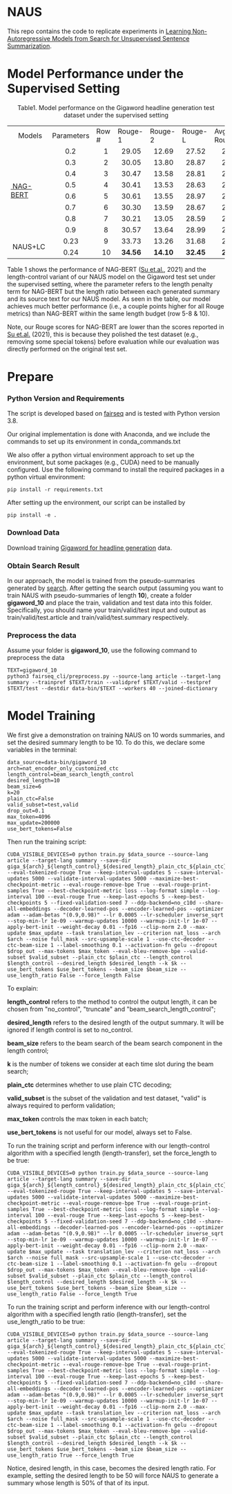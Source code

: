 # NAUS
This repo contains the code to replicate experiments in [Learning Non-Autoregressive Models from Search for Unsupervised Sentence Summarization](https://openreview.net/forum?id=UNzc8gReN7m).

Model Performance under the Supervised Setting
=======


<div align="center">
	Table1. Model performance on the Gigaword headline generation test dataset under the supervised setting
	
<table>
	<tr>
		<td>&nbsp;&nbsp;&nbsp;&nbsp;Models</td>
		<td>Parameters</td>
		<td>Row #</td>
		<td>Rouge-1</td>
		<td>Rouge-2</td>
		<td>Rouge-L</td>
		<td>Avg Rouge</td>
		<td>Len</td>
	</tr>
	<tr>
		<td rowspan="8"><a href=https://github.com/yxuansu/NAG-BERT>&nbsp;NAG-BERT</a></td>
		<td>&nbsp;&nbsp;&nbsp;&nbsp;&nbsp;&nbsp;&nbsp;0.2</td>
		<td>&nbsp;&nbsp;&nbsp;&nbsp;1</td>
		<td>&nbsp;&nbsp;29.05</td>
		<td>&nbsp;&nbsp;12.69</td>
		<td>&nbsp;&nbsp;27.52</td>
		<td>&nbsp;&nbsp;&nbsp;&nbsp;23.09</td>
		<td>6.2</td>
	</tr>
	<tr>
		<td>&nbsp;&nbsp;&nbsp;&nbsp;&nbsp;&nbsp;&nbsp;0.3</td>
		<td>&nbsp;&nbsp;&nbsp;&nbsp;2</td>
		<td>&nbsp;&nbsp;30.05</td>
		<td>&nbsp;&nbsp;13.80</td>
		<td>&nbsp;&nbsp;28.87</td>
		<td>&nbsp;&nbsp;&nbsp;&nbsp;24.24</td>
		<td>6.6</td>
	</tr>
	<tr>
		<td>&nbsp;&nbsp;&nbsp;&nbsp;&nbsp;&nbsp;&nbsp;0.4</td>
		<td>&nbsp;&nbsp;&nbsp;&nbsp;3</td>
		<td>&nbsp;&nbsp;30.47</td>
		<td>&nbsp;&nbsp;13.58</td>
		<td>&nbsp;&nbsp;28.81</td>
		<td>&nbsp;&nbsp;&nbsp;&nbsp;24.29</td>
		<td>6.7</td>
	</tr>
	<tr>
		<td>&nbsp;&nbsp;&nbsp;&nbsp;&nbsp;&nbsp;&nbsp;0.5</td>
		<td>&nbsp;&nbsp;&nbsp;&nbsp;4</td>
		<td>&nbsp;&nbsp;30.41</td>
		<td>&nbsp;&nbsp;13.53</td>
		<td>&nbsp;&nbsp;28.63</td>
		<td>&nbsp;&nbsp;&nbsp;&nbsp;24.19</td>
		<td>6.7</td>
	</tr>
	<tr>
		<td>&nbsp;&nbsp;&nbsp;&nbsp;&nbsp;&nbsp;&nbsp;0.6</td>
		<td>&nbsp;&nbsp;&nbsp;&nbsp;5</td>
		<td>&nbsp;&nbsp;30.61</td>
		<td>&nbsp;&nbsp;13.55</td>
		<td>&nbsp;&nbsp;28.97</td>
		<td>&nbsp;&nbsp;&nbsp;&nbsp;24.38</td>
		<td>6.8</td>
	</tr>
	<tr>
		<td>&nbsp;&nbsp;&nbsp;&nbsp;&nbsp;&nbsp;&nbsp;0.7</td>
		<td>&nbsp;&nbsp;&nbsp;&nbsp;6</td>
		<td>&nbsp;&nbsp;30.30</td>
		<td>&nbsp;&nbsp;13.59</td>
		<td>&nbsp;&nbsp;28.67</td>
		<td>&nbsp;&nbsp;&nbsp;&nbsp;24.19</td>
		<td>6.8</td>
	</tr>
	<tr>
		<td>&nbsp;&nbsp;&nbsp;&nbsp;&nbsp;&nbsp;&nbsp;0.8</td>
		<td>&nbsp;&nbsp;&nbsp;&nbsp;7</td>
		<td>&nbsp;&nbsp;30.21</td>
		<td>&nbsp;&nbsp;13.05</td>
		<td>&nbsp;&nbsp;28.59</td>
		<td>&nbsp;&nbsp;&nbsp;&nbsp;23.95</td>
		<td>6.8</td>
	</tr>
	<tr>
		<td>&nbsp;&nbsp;&nbsp;&nbsp;&nbsp;&nbsp;&nbsp;0.9</td>
		<td>&nbsp;&nbsp;&nbsp;&nbsp;8</td>
		<td>&nbsp;&nbsp;30.57</td>
		<td>&nbsp;&nbsp;13.64</td>
		<td>&nbsp;&nbsp;28.99</td>
		<td>&nbsp;&nbsp;&nbsp;&nbsp;24.40</td>
		<td>6.8</td>
	</tr>
	<tr>
		<td rowspan="2">&nbsp;NAUS+LC</td>
		<td>&nbsp;&nbsp;&nbsp;&nbsp;&nbsp;&nbsp;0.23</td>
		<td>&nbsp;&nbsp;&nbsp;&nbsp;9</td>
		<td>&nbsp;&nbsp;33.73</td>
		<td>&nbsp;&nbsp;13.26</td>
		<td>&nbsp;&nbsp;31.68</td>
		<td>&nbsp;&nbsp;&nbsp;&nbsp;26.22</td>
		<td>6.4</td>
	</tr>
	<tr>
		<td>&nbsp;&nbsp;&nbsp;&nbsp;&nbsp;&nbsp;0.24</td>
		<td>&nbsp;&nbsp;&nbsp;10</td>
		<td>&nbsp;&nbsp;<b>34.56</b></td>
		<td>&nbsp;&nbsp;<b>14.10</b></td>
		<td>&nbsp;&nbsp;<b>32.45</b></td>
		<td>&nbsp;&nbsp;&nbsp;&nbsp;<b>27.04</b></td>
		<td>6.8</td>
	</tr>

</table>

</div>

Table 1 shows the performance of NAG-BERT (<a href=https://aclanthology.org/2021.eacl-main.18.pdf>Su et.al.</a>, 2021) and the length-control variant of our NAUS model on the Gigaword test set under the supervised setting, where the parameter refers to the length penalty term for NAG-BERT but the length ratio between each generated summary and its source text for our NAUS model. 
As seen in the table, our model achieves much better performance (i.e., a couple points higher for all Rouge metrics) than NAG-BERT within the same length budget (row 5-8 & 10). 

Note, our Rouge scores for NAG-BERT are lower than the scores reported in <a href=https://aclanthology.org/2021.eacl-main.18.pdf>Su et.al.</a> (2021), this is because they polished the test dataset (e.g., removing some special tokens) before evaluation while our evaluation was directly performed on the original test set. 


Prepare
=======

### Python Version and Requirements
The script is developed based on [fairseq](https://github.com/pytorch/fairseq) and is tested with Python version 3.8.

Our original implementation is done with Anaconda, and we include the commands to set up its environment in conda_commands.txt

We also offer a python virtual environment approach to set up the environment, but some packages (e.g., CUDA) need to be manually configured. 
Use the following command to install the required packages in a python virtual environment: 

```
pip install -r requirements.txt
```

After setting up the environment, our script can be installed by 

```
pip install -e .
```

### Download Data
Download training [Gigaword for headline generation](https://github.com/harvardnlp/sent-summary) data.

### Obtain Search Result
In our approach, the model is trained from the pseudo-summaries generated by [search](https://github.com/raphael-sch/HC_Sentence_Summarization).
After getting the search output (assuming you want to train NAUS with pseudo-summaries of length **10**), create a folder **gigaword_10** and place the train, validation and test data into this folder. 
Specifically, you should name your train/valid/test input and output as train/valid/test.article and train/valid/test.summary respectively. 


### Preprocess the data

Assume your folder is **gigaword_10**, use the following command to preprocess the data
```
TEXT=gigaword_10
python3 fairseq_cli/preprocess.py --source-lang article --target-lang summary --trainpref $TEXT/train --validpref $TEXT/valid --testpref $TEXT/test --destdir data-bin/$TEXT --workers 40 --joined-dictionary
```


Model Training
=============
We first give a demonstration on training NAUS on 10 words summaries, and set the desired summary length to be 10.
To do this, we declare some variables in the terminal:

```
data_source=data-bin/gigaword_10
arch=nat_encoder_only_customized_ctc
length_control=beam_search_length_control
desired_length=10
beam_size=6
k=20
plain_ctc=False
valid_subset=test,valid
drop_out=0.1
max_token=4096
max_update=200000
use_bert_tokens=False
```

Then run the training script:

	CUDA_VISIBLE_DEVICES=0 python train.py $data_source --source-lang article --target-lang summary --save-dir giga_${arch}_${length_control}_${desired_length}_plain_ctc_${plain_ctc}_use_bert_tokens_${use_bert_tokens}_beam_size_${beam_size}_k_${k}_dropout_${drop_out}_checkpoints --eval-tokenized-rouge True --keep-interval-updates 5 --save-interval-updates 5000 --validate-interval-updates 5000 --maximize-best-checkpoint-metric --eval-rouge-remove-bpe True --eval-rouge-print-samples True --best-checkpoint-metric loss --log-format simple --log-interval 100 --eval-rouge True --keep-last-epochs 5 --keep-best-checkpoints 5 --fixed-validation-seed 7 --ddp-backend=no_c10d --share-all-embeddings --decoder-learned-pos --encoder-learned-pos --optimizer adam --adam-betas "(0.9,0.98)" --lr 0.0005 --lr-scheduler inverse_sqrt --stop-min-lr 1e-09 --warmup-updates 10000 --warmup-init-lr 1e-07 --apply-bert-init --weight-decay 0.01 --fp16 --clip-norm 2.0 --max-update $max_update --task translation_lev --criterion nat_loss --arch $arch --noise full_mask --src-upsample-scale 1 --use-ctc-decoder --ctc-beam-size 1 --label-smoothing 0.1 --activation-fn gelu --dropout $drop_out --max-tokens $max_token --eval-bleu-remove-bpe --valid-subset $valid_subset --plain_ctc $plain_ctc --length_control $length_control --desired_length $desired_length --k $k --use_bert_tokens $use_bert_tokens --beam_size $beam_size --use_length_ratio False --force_length False

To explain: 

**length_control** refers to the method to control the output length, it can be chosen from "no_control", "truncate" and "beam_search_length_control";

**desired_length** refers to the desired length of the output summary. It will be ignored if length control is set to no_control. 

**beam_size** refers to the beam search of the beam search component in the length control;

**k** is the number of tokens we consider at each time slot during the beam search;

**plain_ctc** determines whether to use plain CTC decoding;

**valid_subset** is the subset of the validation and test dataset, "valid" is always required to perform validation;

**max_token** controls the max token in each batch;

**use_bert_tokens** is not useful for our model, always set to False.


To run the training script and perform inference with our length-control algorithm with a specified length (length-transfer), set the force_length to be true:

	CUDA_VISIBLE_DEVICES=0 python train.py $data_source --source-lang article --target-lang summary --save-dir giga_${arch}_${length_control}_${desired_length}_plain_ctc_${plain_ctc}_use_bert_tokens_${use_bert_tokens}_beam_size_${beam_size}_k_${k}_dropout_${drop_out}_checkpoints --eval-tokenized-rouge True --keep-interval-updates 5 --save-interval-updates 5000 --validate-interval-updates 5000 --maximize-best-checkpoint-metric --eval-rouge-remove-bpe True --eval-rouge-print-samples True --best-checkpoint-metric loss --log-format simple --log-interval 100 --eval-rouge True --keep-last-epochs 5 --keep-best-checkpoints 5 --fixed-validation-seed 7 --ddp-backend=no_c10d --share-all-embeddings --decoder-learned-pos --encoder-learned-pos --optimizer adam --adam-betas "(0.9,0.98)" --lr 0.0005 --lr-scheduler inverse_sqrt --stop-min-lr 1e-09 --warmup-updates 10000 --warmup-init-lr 1e-07 --apply-bert-init --weight-decay 0.01 --fp16 --clip-norm 2.0 --max-update $max_update --task translation_lev --criterion nat_loss --arch $arch --noise full_mask --src-upsample-scale 1 --use-ctc-decoder --ctc-beam-size 1 --label-smoothing 0.1 --activation-fn gelu --dropout $drop_out --max-tokens $max_token --eval-bleu-remove-bpe --valid-subset $valid_subset --plain_ctc $plain_ctc --length_control $length_control --desired_length $desired_length --k $k --use_bert_tokens $use_bert_tokens --beam_size $beam_size --use_length_ratio False --force_length True


To run the training script and perform inference with our length-control algorithm with a specified length ratio (length-transfer), set the use_length_ratio to be true:

	CUDA_VISIBLE_DEVICES=0 python train.py $data_source --source-lang article --target-lang summary --save-dir giga_${arch}_${length_control}_${desired_length}_plain_ctc_${plain_ctc}_use_bert_tokens_${use_bert_tokens}_beam_size_${beam_size}_k_${k}_dropout_${drop_out}_checkpoints --eval-tokenized-rouge True --keep-interval-updates 5 --save-interval-updates 5000 --validate-interval-updates 5000 --maximize-best-checkpoint-metric --eval-rouge-remove-bpe True --eval-rouge-print-samples True --best-checkpoint-metric loss --log-format simple --log-interval 100 --eval-rouge True --keep-last-epochs 5 --keep-best-checkpoints 5 --fixed-validation-seed 7 --ddp-backend=no_c10d --share-all-embeddings --decoder-learned-pos --encoder-learned-pos --optimizer adam --adam-betas "(0.9,0.98)" --lr 0.0005 --lr-scheduler inverse_sqrt --stop-min-lr 1e-09 --warmup-updates 10000 --warmup-init-lr 1e-07 --apply-bert-init --weight-decay 0.01 --fp16 --clip-norm 2.0 --max-update $max_update --task translation_lev --criterion nat_loss --arch $arch --noise full_mask --src-upsample-scale 1 --use-ctc-decoder --ctc-beam-size 1 --label-smoothing 0.1 --activation-fn gelu --dropout $drop_out --max-tokens $max_token --eval-bleu-remove-bpe --valid-subset $valid_subset --plain_ctc $plain_ctc --length_control $length_control --desired_length $desired_length --k $k --use_bert_tokens $use_bert_tokens --beam_size $beam_size --use_length_ratio True --force_length True

Notice, desired length, in this case, becomes the desired length ratio. For example, setting the desired length to be 50 will force NAUS to generate a summary whose length is 50% of that of its input. 

